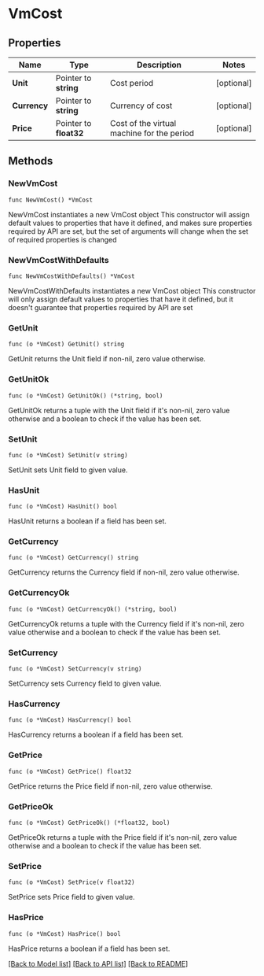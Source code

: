 # VmCost

## Properties

Name | Type | Description | Notes
------------ | ------------- | ------------- | -------------
**Unit** | Pointer to **string** | Cost period | [optional] 
**Currency** | Pointer to **string** | Currency of cost | [optional] 
**Price** | Pointer to **float32** | Cost of the virtual machine for the period | [optional] 

## Methods

### NewVmCost

`func NewVmCost() *VmCost`

NewVmCost instantiates a new VmCost object
This constructor will assign default values to properties that have it defined,
and makes sure properties required by API are set, but the set of arguments
will change when the set of required properties is changed

### NewVmCostWithDefaults

`func NewVmCostWithDefaults() *VmCost`

NewVmCostWithDefaults instantiates a new VmCost object
This constructor will only assign default values to properties that have it defined,
but it doesn't guarantee that properties required by API are set

### GetUnit

`func (o *VmCost) GetUnit() string`

GetUnit returns the Unit field if non-nil, zero value otherwise.

### GetUnitOk

`func (o *VmCost) GetUnitOk() (*string, bool)`

GetUnitOk returns a tuple with the Unit field if it's non-nil, zero value otherwise
and a boolean to check if the value has been set.

### SetUnit

`func (o *VmCost) SetUnit(v string)`

SetUnit sets Unit field to given value.

### HasUnit

`func (o *VmCost) HasUnit() bool`

HasUnit returns a boolean if a field has been set.

### GetCurrency

`func (o *VmCost) GetCurrency() string`

GetCurrency returns the Currency field if non-nil, zero value otherwise.

### GetCurrencyOk

`func (o *VmCost) GetCurrencyOk() (*string, bool)`

GetCurrencyOk returns a tuple with the Currency field if it's non-nil, zero value otherwise
and a boolean to check if the value has been set.

### SetCurrency

`func (o *VmCost) SetCurrency(v string)`

SetCurrency sets Currency field to given value.

### HasCurrency

`func (o *VmCost) HasCurrency() bool`

HasCurrency returns a boolean if a field has been set.

### GetPrice

`func (o *VmCost) GetPrice() float32`

GetPrice returns the Price field if non-nil, zero value otherwise.

### GetPriceOk

`func (o *VmCost) GetPriceOk() (*float32, bool)`

GetPriceOk returns a tuple with the Price field if it's non-nil, zero value otherwise
and a boolean to check if the value has been set.

### SetPrice

`func (o *VmCost) SetPrice(v float32)`

SetPrice sets Price field to given value.

### HasPrice

`func (o *VmCost) HasPrice() bool`

HasPrice returns a boolean if a field has been set.


[[Back to Model list]](../README.md#documentation-for-models) [[Back to API list]](../README.md#documentation-for-api-endpoints) [[Back to README]](../README.md)


